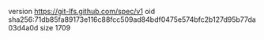 version https://git-lfs.github.com/spec/v1
oid sha256:71db85fa89173e116c88fcc509ad84bdf0475e574bfc2b127d95b77da03d4a0d
size 1709
